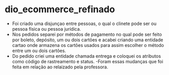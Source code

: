 # dio_ecommerce_refinado

- Foi criado uma disjunçao entre pessoas, o qual o clinete pode ser ou pessoa física ou pessoa jurídica.
- Nos pedidos separei por métodos de pagamento no qual pode ser feito por boleto, depósito, um ou dois cartões e acabei criando uma entidade cartao onde armazena os cartões usados para assim escolher o método entre um ou dois cartões.
- Do pedido criei uma entidade chamada entrega e coloquei os atributos como código de rastreamento e status.
-Foram essas mudanças que foi feita em relação ao relaizado pela professora.
